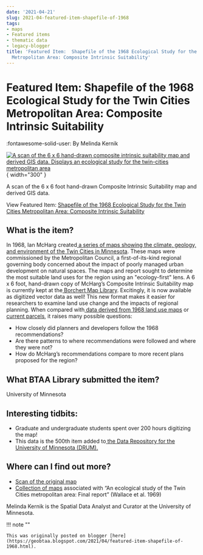 ```yaml
---
date: '2021-04-21'
slug: 2021-04-featured-item-shapefile-of-1968
tags:
- maps
- Featured items
- thematic data
- legacy-blogger
title: 'Featured Item:  Shapefile of the 1968 Ecological Study for the Twin Cities
  Metropolitan Area: Composite Intrinsic Suitability'
---
```


# Featured Item:  Shapefile of the 1968 Ecological Study for the Twin Cities Metropolitan Area: Composite Intrinsic Suitability

:fontawesome-solid-user: By Melinda Kernik 

[![A scan of the 6 x 6 hand-drawn composite intrinsic suitability map and derived GIS data. Displays an ecological study for the twin-cities metropolitan area](https://blogger.googleusercontent.com/img/a/AVvXsEhBYvDMmprlAMzXeCbSC9Uqds6C1XNq41IREuUTX6fAw53DLq9uZHz68bHd4UJevn56LYu6viYvuVkZED6ifX_lgCpfkGVDfAMQ8drq0QAm8iBPpj_JLDsMjoNJNz17ApJXWih-EmBIOojvzdSXANk8Ue4qd4oExG5TG6nsScW5A8vKVH9y7DMRJy_nlw=w1207-h648)](https://blogger.googleusercontent.com/img/a/AVvXsEhBYvDMmprlAMzXeCbSC9Uqds6C1XNq41IREuUTX6fAw53DLq9uZHz68bHd4UJevn56LYu6viYvuVkZED6ifX_lgCpfkGVDfAMQ8drq0QAm8iBPpj_JLDsMjoNJNz17ApJXWih-EmBIOojvzdSXANk8Ue4qd4oExG5TG6nsScW5A8vKVH9y7DMRJy_nlw=s1280){ width="300" }

A scan of the 6 x 6 foot hand-drawn Composite Intrinsic Suitability map and derived GIS data. 

<!-- more --> 

View Featured Item: [ ](https://geo.btaa.org/catalog/Fdqp3-c961&sa=D&sntz=1&usg=AFQjCNGdZQe2hSxQ8Edq26j2a14OvmL9pw)[Shapefile of the 1968 Ecological Study for the Twin Cities Metropolitan Area: Composite Intrinsic Suitability](https://geo.btaa.org/catalog/Fdqp3-c961&sa=D&sntz=1&usg=AFQjCNGdZQe2hSxQ8Edq26j2a14OvmL9pw)

## What is the item? 

In 1968, Ian McHarg created[ ](https://geo.btaa.org/F%3Futf8%3D/5E2/59C/593/6search_field%3Dall_fields/6q%3DMcHarg&sa=D&sntz=1&usg=AFQjCNHZ7URL_8amHcXY04SZWgbIFJm8EA)[a series of maps showing the climate, geology, and environment of the Twin Cities in Minnesota](https://geo.btaa.org/F%3Futf8%3D/5E2/59C/593/6search_field%3Dall_fields/6q%3DMcHarg&sa=D&sntz=1&usg=AFQjCNHZ7URL_8amHcXY04SZWgbIFJm8EA). These maps were commissioned by the Metropolitan Council, a first-of-its-kind regional governing body concerned about the impact of poorly managed urban development on natural spaces. The maps and report sought to determine the most suitable land uses for the region using an "ecology-first" lens. A 6 x 6 foot, hand-drawn copy of McHarg’s Composite Intrinsic Suitability map is currently kept at the[ ](https://www.lib.umn.edu/Fborchert&sa=D&sntz=1&usg=AFQjCNEf76ynkxXkzyHKBxtaBNZNSs76qA)[Borchert Map Library](https://www.lib.umn.edu/Fborchert&sa=D&sntz=1&usg=AFQjCNEf76ynkxXkzyHKBxtaBNZNSs76qA). Excitingly, it is now available as digitized vector data as well! This new format makes it easier for researchers to examine land use change and the impacts of regional planning. When compared with[ ](https://geo.btaa.org/catalog/Fe26aeb17-7864-4317-a5ee-ecf0f9872b54&sa=D&sntz=1&usg=AFQjCNG3u9b56vU5KoFzp53VSvZL_YkO6w)[data derived from 1968 land use maps](https://geo.btaa.org/catalog/Fe26aeb17-7864-4317-a5ee-ecf0f9872b54&sa=D&sntz=1&usg=AFQjCNG3u9b56vU5KoFzp53VSvZL_YkO6w) or[ ](https://geo.btaa.org/catalog/F7c8c7132-f03c-4b09-8c05-90b20b7db4b5&sa=D&sntz=1&usg=AFQjCNFb-77jqbJjm2ZDuoyN-pzqolqF3A)[current parcels](https://geo.btaa.org/catalog/F7c8c7132-f03c-4b09-8c05-90b20b7db4b5&sa=D&sntz=1&usg=AFQjCNFb-77jqbJjm2ZDuoyN-pzqolqF3A), it raises many possible questions:

* How closely did planners and developers follow the 1968 recommendations?
* Are there patterns to where recommendations were followed and where they were not?
* How do McHarg’s recommendations compare to more recent plans proposed for the region? 

## What BTAA Library submitted the item? 

University of Minnesota 

## Interesting tidbits:

* Graduate and undergraduate students spent over 200 hours digitizing the map!
* This data is the 500th item added to[ ](https://conservancy.umn.edu/Fhandle/F11299/F166578&sa=D&sntz=1&usg=AFQjCNGzwv9VB42nqxgFonve5txZx1K-Pg)[the Data Repository for the University of Minnesota (DRUM).](https://conservancy.umn.edu/Fhandle/F11299/F166578&sa=D&sntz=1&usg=AFQjCNGzwv9VB42nqxgFonve5txZx1K-Pg)

## Where can I find out more? 

* [](https://geo.btaa.org/catalog/Fp16022coll289%3A20&sa=D&sntz=1&usg=AFQjCNH2wyI9dBtE_YT-YJh2RKSVqy201w)[Scan of the original map](https://geo.btaa.org/catalog/Fp16022coll289%3A20&sa=D&sntz=1&usg=AFQjCNH2wyI9dBtE_YT-YJh2RKSVqy201w)
* [Collection of maps](https://geo.btaa.org/F%3Futf8%3D/5E2/59C/593/6search_field%3Dall_fields/6q%3DMcHarg&sa=D&sntz=1&usg=AFQjCNHZ7URL_8amHcXY04SZWgbIFJm8EA) associated with “An ecological study of the Twin Cities metropolitan area: Final report” (Wallace et al. 1969) 

Melinda Kernik is the Spatial Data Analyst and Curator at the University of Minnesota.

!!! note ""

	This was originally posted on blogger [here](https://geobtaa.blogspot.com/2021/04/featured-item-shapefile-of-1968.html).

